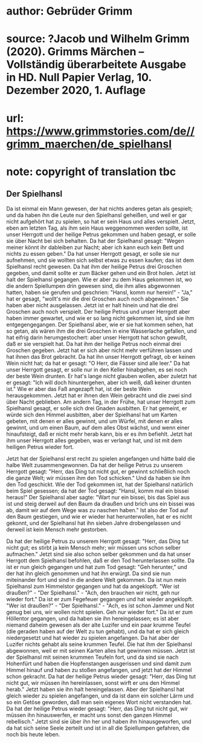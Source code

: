 # author: Gebrüder Grimm
# source: ?Jacob und Wilhelm Grimm (2020). Grimms Märchen – Vollständig überarbeitete Ausgabe in HD. Null Papier Verlag, 10. Dezember 2020, 1. Auflage
# url: https://www.grimmstories.com/de//grimm_maerchen/de_spielhansl
# note: copyright of translation tbc

## Der Spielhansl 

Da ist einmal ein Mann gewesen, der hat nichts anderes getan als
gespielt; und da haben ihn die Leute nur den Spielhansl geheißen, und
weil er gar nicht aufgehört hat zu spielen, so hat er sein Haus und
alles verspielt. Jetzt, eben am letzten Tag, als ihm sein Haus
weggenommen werden sollte, ist unser Herrgott und der heilige Petrus
gekommen und haben gesagt, er solle sie über Nacht bei sich behalten. Da
hat der Spielhansl gesagt: "Wegen meiner könnt ihr dableiben zur Nacht;
aber ich kann euch kein Bett und nichts zu essen geben." Da hat unser
Herrgott gesagt, er solle sie nur aufnehmen, und sie wollten sich selbst
etwas zu essen kaufen; das ist dem Spielhansl recht gewesen. Da hat ihm
der heilige Petrus drei Groschen gegeben, und damit sollte er zum Bäcker
gehen und ein Brot holen. Jetzt ist halt der Spielhansl gegangen. Wie er
aber zu dem Haus gekommen ist, wo die andern Spiellumpen drin gewesen
sind, die ihm alles abgewonnen hatten, haben sie gerufen und geschrien:
"Hansl, komm nur herein!" - "Ja," hat er gesagt, "wollt's mir die
drei Groschen auch noch abgewinnen." Sie haben aber nicht ausgelassen.
Jetzt ist er halt hinein und hat die drei Groschen auch noch verspielt.
Der heilige Petrus und unser Herrgott aber haben immer gewartet, und wie
er so lang nicht gekommen ist, sind sie ihm entgegengegangen. Der
Spielhansl aber, wie er sie hat kommen sehen, hat so getan, als wären
ihm die drei Groschen in eine Wasserlache gefallen, und hat eifrig darin
herumgestochert: aber unser Herrgott hat schon gewußt, daß er sie
verspielt hat. Da hat ihm der heilige Petrus noch einmal drei Groschen
gegeben. Jetzt hat er sich aber nicht mehr verführen lassen und hat
ihnen das Brot gebracht. Da hat ihn unser Herrgott gefragt, ob er keinen
Wein nicht hat; da hat er gesagt: "O Herr, die Fässer sind alle leer."
Da hat unser Herrgott gesagt, er solle nur in den Keller hinabgehen, es
sei noch der beste Wein drunten. Er hat's lange nicht glauben wollen,
aber zuletzt hat er gesagt: "Ich will doch hinuntergehen, aber ich
weiß, daß keiner drunten ist." Wie er aber das Faß angezapft hat, ist
der beste Wein herausgekommen. Jetzt hat er ihnen den Wein gebracht und
die zwei sind über Nacht geblieben. Am andern Tag, in der Frühe, hat
unser Herrgott zum Spielhansl gesagt, er solle sich drei Gnaden
ausbitten. Er hat gemeint, er würde sich den Himmel ausbitten, aber der
Spielhansl hat um Karten gebeten, mit denen er alles gewinnt, und um
Würfel, mit denen er alles gewinnt, und um einen Baum, auf dem alles
Obst wächst, und wenn einer hinaufsteigt, daß er nicht mehr herab kann,
bis er es ihm befiehlt. Jetzt hat ihm unser Herrgott alles gegeben, was
er verlangt hat, und ist mit dem heiligen Petrus wieder fort.

Jetzt hat der Spielhansl erst recht zu spielen angefangen und hätte bald
die halbe Welt zusammengewonnen. Da hat der heilige Petrus zu unserem
Herrgott gesagt: "Herr, das Ding tut nicht gut, er gewinnt schließlich
noch die ganze Welt; wir müssen ihm den Tod schicken." Und da haben sie
ihm den Tod geschickt. Wie der Tod gekommen ist, hat der Spielhansl
natürlich beim Spiel gesessen; da hat der Tod gesagt: "Hansl, komm mal
ein bissei heraus!" Der Spielhansl aber sagte: "Wart nur ein bissei,
bis das Spiel aus ist und steig derweil auf den Baum da draußen und
brich uns ein bissei was ab, damit wir auf dem Wege was zu naschen
haben." Ist also der Tod auf den Baum gestiegen, und wie er wieder hat
herunterwollen, hat er es nicht gekonnt, und der Spielhansl hat ihn
sieben Jahre drobengelassen und derweil ist kein Mensch mehr gestorben.

Da hat der heilige Petrus zu unserem Herrgott gesagt: "Herr, das Ding
tut nicht gut; es stirbt ja kein Mensch mehr; wir müssen uns schon
selber aufmachen." Jetzt sind sie also schon selber gekommen und da hat
unser Herrgott dem Spielhansl befohlen, daß er den Tod herunterlassen
sollte. Da ist er nun gleich gegangen und hat zum Tod gesagt: "Geh
herunter," und der hat ihn gleich genommen und hat ihn erwürgt. Da sind
sie nun miteinander fort und sind in die andere Welt gekommen. Da ist
nun mein Spielhansl zum Himmelstor gegangen und hat da angeklopft. "Wer
ist draußen?" - "Der Spielhansl." - "Ach, den brauchen wir nicht,
geh nur wieder fort." Da ist er zum Fegefeuer gegangen und hat wieder
angeklopft. "Wer ist draußen?" - "Der Spielhansl." - "Ach, es ist
schon Jammer und Not genug bei uns, wir wollen nicht spielen. Geh nur
wieder fort." Da ist er zum Höllentor gegangen, und da haben sie ihn
hereingelassen; es ist aber niemand daheim gewesen als der alte Luzifer
und ein paar krumme Teufel (die geraden haben auf der Welt zu tun
gehabt), und da hat er sich gleich niedergesetzt und hat wieder zu
spielen angefangen. Da hat aber der Luzifer nichts gehabt als seine
krummen Teufel. Die hat ihm der Spielhansl abgewonnen, weil er mit
seinen Karten alles hat gewinnen müssen. Jetzt ist der Spielhansl mit
seinen krummen Teufeln fort, und da sind sie nach Hohenfürt und haben
die Hopfenstangen ausgerissen und sind damit zum Himmel hinauf und haben
zu stoßen angefangen, und jetzt hat der Himmel schon gekracht. Da hat
der heilige Petrus wieder gesagt: "Herr, das Ding tut nicht gut, wir
müssen ihn hereinlassen, sonst wirft er uns den Himmel herab." Jetzt
haben sie ihn halt hereingelassen. Aber der Spielhansl hat gleich wieder
zu spielen angefangen, und da ist dann ein solcher Lärm und so ein
Getöse geworden, daß man sein eigenes Wort nicht verstanden hat. Da hat
der heilige Petrus wieder gesagt: "Herr, das Ding tut nicht gut, wir
müssen ihn hinauswerfen, er macht uns sonst den ganzen Himmel
rebellisch." Jetzt sind sie über ihn her und haben ihn hinausgeworfen,
und da hat sich seine Seele zerteilt und ist in all die Spiellumpen
gefahren, die noch bis heute leben.
